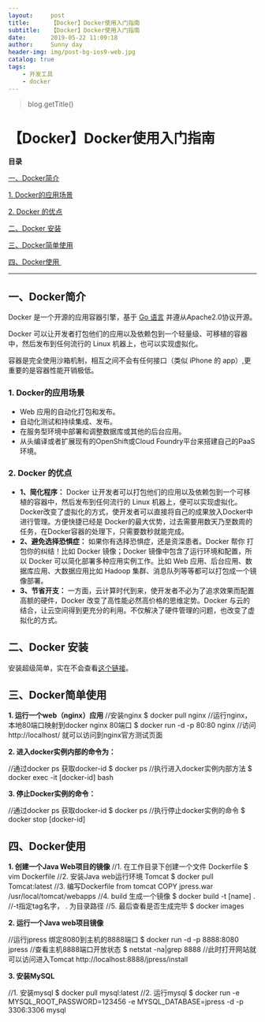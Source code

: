 ```yaml
---
layout:     post
title:      【Docker】Docker使用入门指南
subtitle:   【Docker】Docker使用入门指南
date:       2019-05-22 11:09:18
author:     Sunny day
header-img: img/post-bg-ios9-web.jpg
catalog: true
tags:
    - 开发工具
    - docker
---
```

>blog.getTitle() 

# 【Docker】Docker使用入门指南


**目录**

[一、Docker简介](#%E4%B8%80%E3%80%81Docker%E7%AE%80%E4%BB%8B)

[1. Docker的应用场景](#Docker%E7%9A%84%E5%BA%94%E7%94%A8%E5%9C%BA%E6%99%AF)

[2. Docker 的优点](#2.%20Docker%20%E7%9A%84%E4%BC%98%E7%82%B9)

[二、Docker 安装](#%E4%BA%8C%E3%80%81Docker%20%E5%AE%89%E8%A3%85)

[三、Docker简单使用](#%E4%B8%89%E3%80%81Docker%E7%AE%80%E5%8D%95%E4%BD%BF%E7%94%A8)

[四、Docker使用 ](#%E5%9B%9B%E3%80%81Docker%E4%BD%BF%E7%94%A8%C2%A0)

----

## 一、Docker简介

Docker 是一个开源的应用容器引擎，基于 [Go 语言](https://www.runoob.com/go/go-tutorial.html) 并遵从Apache2.0协议开源。

Docker 可以让开发者打包他们的应用以及依赖包到一个轻量级、可移植的容器中，然后发布到任何流行的 Linux 机器上，也可以实现虚拟化。

容器是完全使用沙箱机制，相互之间不会有任何接口（类似 iPhone 的 app）,更重要的是容器性能开销极低。

### 1. Docker的应用场景

* Web 应用的自动化打包和发布。
* 自动化测试和持续集成、发布。
* 在服务型环境中部署和调整数据库或其他的后台应用。
* 从头编译或者扩展现有的OpenShift或Cloud Foundry平台来搭建自己的PaaS环境。

### 2. Docker 的优点

* **1、简化程序：**
Docker 让开发者可以打包他们的应用以及依赖包到一个可移植的容器中，然后发布到任何流行的 Linux 机器上，便可以实现虚拟化。Docker改变了虚拟化的方式，使开发者可以直接将自己的成果放入Docker中进行管理。方便快捷已经是 Docker的最大优势，过去需要用数天乃至数周的 任务，在Docker容器的处理下，只需要数秒就能完成。
* **2、避免选择恐惧症：**
如果你有选择恐惧症，还是资深患者。Docker 帮你 打包你的纠结！比如 Docker 镜像；Docker 镜像中包含了运行环境和配置，所以 Docker 可以简化部署多种应用实例工作。比如 Web 应用、后台应用、数据库应用、大数据应用比如 Hadoop 集群、消息队列等等都可以打包成一个镜像部署。
* **3、节省开支：**
一方面，云计算时代到来，使开发者不必为了追求效果而配置高额的硬件，Docker 改变了高性能必然高价格的思维定势。Docker 与云的结合，让云空间得到更充分的利用。不仅解决了硬件管理的问题，也改变了虚拟化的方式。

## 二、Docker 安装

安装超级简单，实在不会查看[这个链接](https://www.runoob.com/docker/windows-docker-install.html)。

## 三、Docker简单使用

**1. 运行一个web（nginx）应用**
//安装nginx $ docker pull nginx //运行nginx，本地80端口映射到docker nginx 80端口 $ docker run -d -p 80:80 nginx //访问 http://localhost/ 就可以访问到nginx官方测试页面

**2. 进入docker实例内部的命令为：**

//通过docker ps 获取docker-id $ docker ps //执行进入docker实例内部方法 $ docker exec -it [docker-id] bash

**3. 停止Docker实例的命令：**

//通过docker ps 获取docker-id $ docker ps //执行停止docker实例的命令 $ docker stop [docker-id]

## 四、Docker使用 

**1. 创建一个Java Web项目的镜像**
//1. 在工作目录下创建一个文件 Dockerfile $ vim Dockerfile //2. 安装Java web运行环境 Tomcat $ docker pull Tomcat:latest //3. 编写Dockerfile from tomcat COPY jpress.war /usr/local/tomcat/webapps //4. build 生成一个镜像 $ docker build -t [name] . //-t指定tag名字， . 为目录路径 //5. 最后查看是否生成完毕 $ docker images

**2. 运行一个Java web项目镜像**

//运行jpress 绑定8080到主机的8888端口 $ docker run -d -p 8888:8080 jpress //查看主机8888端口开放状态 $ netstat -na|grep 8888 //此时打开网站就可以访问进入Tomcat http://localhost:8888/jpress/install

**3. 安装MySQL**

//1. 安装mysql $ docker pull mysql:latest //2. 运行mysql $ docker run -e MYSQL_ROOT_PASSWORD=123456 -e MYSQL_DATABASE=jpress -d -p 3306:3306 mysql

 


